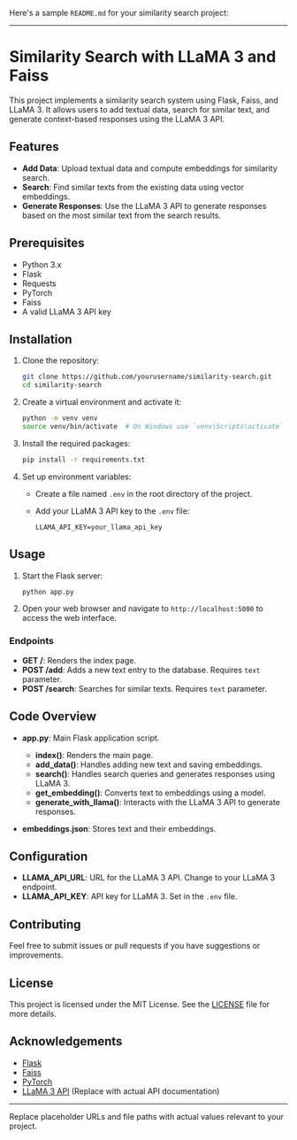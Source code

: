 Here's a sample `README.md` for your similarity search project:

---

# Similarity Search with LLaMA 3 and Faiss

This project implements a similarity search system using Flask, Faiss, and LLaMA 3. It allows users to add textual data, search for similar text, and generate context-based responses using the LLaMA 3 API.

## Features

- **Add Data**: Upload textual data and compute embeddings for similarity search.
- **Search**: Find similar texts from the existing data using vector embeddings.
- **Generate Responses**: Use the LLaMA 3 API to generate responses based on the most similar text from the search results.

## Prerequisites

- Python 3.x
- Flask
- Requests
- PyTorch
- Faiss
- A valid LLaMA 3 API key

## Installation

1. Clone the repository:

   ```bash
   git clone https://github.com/yourusername/similarity-search.git
   cd similarity-search
   ```

2. Create a virtual environment and activate it:

   ```bash
   python -m venv venv
   source venv/bin/activate  # On Windows use `venv\Scripts\activate`
   ```

3. Install the required packages:

   ```bash
   pip install -r requirements.txt
   ```

4. Set up environment variables:

   - Create a file named `.env` in the root directory of the project.
   - Add your LLaMA 3 API key to the `.env` file:

     ```
     LLAMA_API_KEY=your_llama_api_key
     ```

## Usage

1. Start the Flask server:

   ```bash
   python app.py
   ```

2. Open your web browser and navigate to `http://localhost:5000` to access the web interface.

### Endpoints

- **GET /**: Renders the index page.
- **POST /add**: Adds a new text entry to the database. Requires `text` parameter.
- **POST /search**: Searches for similar texts. Requires `text` parameter.

## Code Overview

- **app.py**: Main Flask application script.
  - **index()**: Renders the main page.
  - **add_data()**: Handles adding new text and saving embeddings.
  - **search()**: Handles search queries and generates responses using LLaMA 3.
  - **get_embedding()**: Converts text to embeddings using a model.
  - **generate_with_llama()**: Interacts with the LLaMA 3 API to generate responses.

- **embeddings.json**: Stores text and their embeddings.

## Configuration

- **LLAMA_API_URL**: URL for the LLaMA 3 API. Change to your LLaMA 3 endpoint.
- **LLAMA_API_KEY**: API key for LLaMA 3. Set in the `.env` file.

## Contributing

Feel free to submit issues or pull requests if you have suggestions or improvements.

## License

This project is licensed under the MIT License. See the [LICENSE](LICENSE) file for more details.

## Acknowledgements

- [Flask](https://flask.palletsprojects.com/)
- [Faiss](https://faiss.ai/)
- [PyTorch](https://pytorch.org/)
- [LLaMA 3 API](https://api.example.com) (Replace with actual API documentation)

---

Replace placeholder URLs and file paths with actual values relevant to your project.
